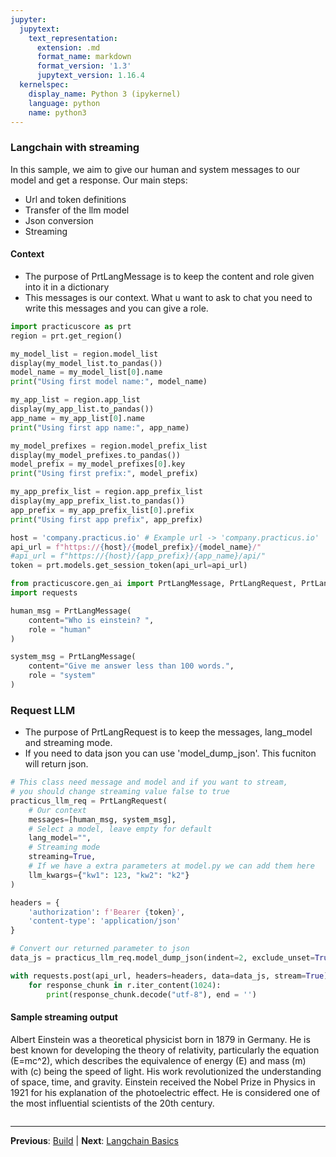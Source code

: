 ```yaml
---
jupyter:
  jupytext:
    text_representation:
      extension: .md
      format_name: markdown
      format_version: '1.3'
      jupytext_version: 1.16.4
  kernelspec:
    display_name: Python 3 (ipykernel)
    language: python
    name: python3
---
```


### Langchain with streaming


In this sample, we aim to give our human and system messages to our model and get a response.
Our main steps:

- Url and token definitions
- Transfer of the llm model
- Json conversion
- Streaming

#### Context
- The purpose of PrtLangMessage is to keep the content and role given into it in a dictionary
- This messages is our context. What u want to ask to chat you need to write this messages and you can give a role.

```python
import practicuscore as prt
region = prt.get_region()
```

```python
my_model_list = region.model_list
display(my_model_list.to_pandas())
model_name = my_model_list[0].name
print("Using first model name:", model_name)
```

```python
my_app_list = region.app_list
display(my_app_list.to_pandas())
app_name = my_app_list[0].name
print("Using first app name:", app_name)
```

```python
my_model_prefixes = region.model_prefix_list
display(my_model_prefixes.to_pandas())
model_prefix = my_model_prefixes[0].key
print("Using first prefix:", model_prefix)
```

```python
my_app_prefix_list = region.app_prefix_list
display(my_app_prefix_list.to_pandas())
app_prefix = my_app_prefix_list[0].prefix
print("Using first app prefix", app_prefix)
```

```python
host = 'company.practicus.io' # Example url -> 'company.practicus.io'
api_url = f"https://{host}/{model_prefix}/{model_name}/"
#api_url = f"https://{host}/{app_prefix}/{app_name}/api/"
token = prt.models.get_session_token(api_url=api_url)
```

```python
from practicuscore.gen_ai import PrtLangMessage, PrtLangRequest, PrtLangResponse
import requests
```

```python
human_msg = PrtLangMessage(
    content="Who is einstein? ",
    role = "human"
)

system_msg = PrtLangMessage(
    content="Give me answer less than 100 words.",
    role = "system"
)
```

### Request LLM
- The purpose of PrtLangRequest is to keep the messages, lang_model and streaming mode.
- If you need to data json you can use 'model_dump_json'. This fucniton will return json.

```python
# This class need message and model and if you want to stream, 
# you should change streaming value false to true
practicus_llm_req = PrtLangRequest( 
    # Our context
    messages=[human_msg, system_msg], 
    # Select a model, leave empty for default
    lang_model="", 
    # Streaming mode
    streaming=True, 
    # If we have a extra parameters at model.py we can add them here 
    llm_kwargs={"kw1": 123, "kw2": "k2"} 
)

headers = {
    'authorization': f'Bearer {token}',
    'content-type': 'application/json'
}

# Convert our returned parameter to json
data_js = practicus_llm_req.model_dump_json(indent=2, exclude_unset=True) 
```

```python
with requests.post(api_url, headers=headers, data=data_js, stream=True) as r: 
    for response_chunk in r.iter_content(1024): 
        print(response_chunk.decode("utf-8"), end = '')
```

#### Sample streaming output

Albert Einstein was a theoretical physicist born in 1879 in Germany. He is best known for developing the theory of relativity, particularly the equation \(E=mc^2\), which describes the equivalence of energy (E) and mass (m) with \(c\) being the speed of light. His work revolutionized the understanding of space, time, and gravity. Einstein received the Nobel Prize in Physics in 1921 for his explanation of the photoelectric effect. He is considered one of the most influential scientists of the 20th century.

```python

```


---

**Previous**: [Build](../01_app_building/build.md) | **Next**: [Langchain Basics](langchain_basics.md)
